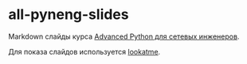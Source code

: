# all-pyneng-slides

Markdown слайды курса [Advanced Python для сетевых инженеров](https://natenka.github.io/advanced-pyneng-online/).

Для показа слайдов используется [lookatme](https://github.com/d0c-s4vage/lookatme).
